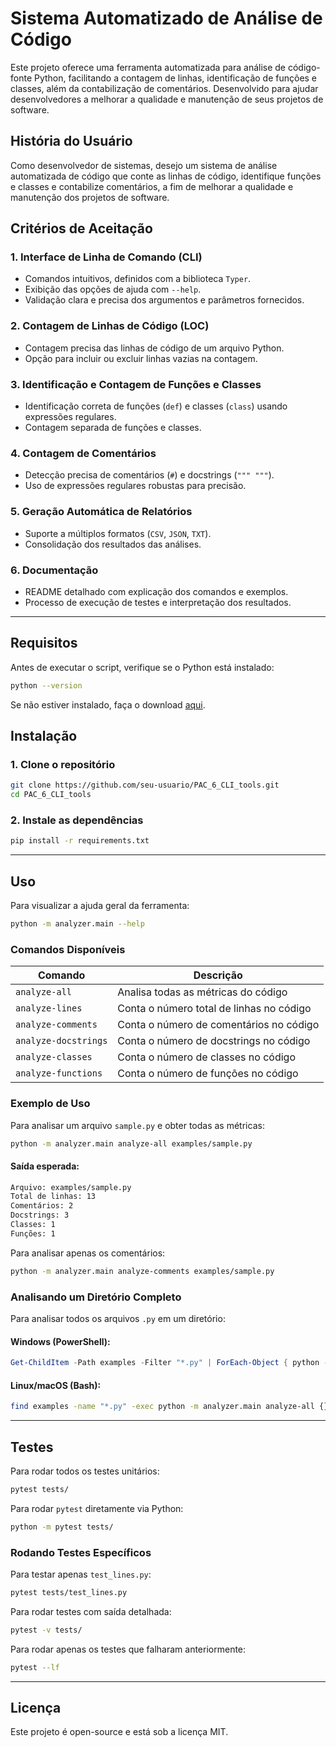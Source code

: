 # **Sistema Automatizado de Análise de Código**

Este projeto oferece uma ferramenta automatizada para análise de código-fonte Python, facilitando a contagem de linhas, identificação de funções e classes, além da contabilização de comentários. Desenvolvido para ajudar desenvolvedores a melhorar a qualidade e manutenção de seus projetos de software.  

## **História do Usuário**  
Como desenvolvedor de sistemas, desejo um sistema de análise automatizada de código que conte as linhas de código, identifique funções e classes e contabilize comentários, a fim de melhorar a qualidade e manutenção dos projetos de software.  

## **Critérios de Aceitação**  

### 1. **Interface de Linha de Comando (CLI)**  
- Comandos intuitivos, definidos com a biblioteca `Typer`.  
- Exibição das opções de ajuda com `--help`.  
- Validação clara e precisa dos argumentos e parâmetros fornecidos.  

### 2. **Contagem de Linhas de Código (LOC)**  
- Contagem precisa das linhas de código de um arquivo Python.  
- Opção para incluir ou excluir linhas vazias na contagem.  

### 3. **Identificação e Contagem de Funções e Classes**  
- Identificação correta de funções (`def`) e classes (`class`) usando expressões regulares.  
- Contagem separada de funções e classes.  

### 4. **Contagem de Comentários**  
- Detecção precisa de comentários (`#`) e docstrings (`""" """`).  
- Uso de expressões regulares robustas para precisão.  

### 5. **Geração Automática de Relatórios**  
- Suporte a múltiplos formatos (`CSV`, `JSON`, `TXT`).  
- Consolidação dos resultados das análises.  

### 6. **Documentação**  
- README detalhado com explicação dos comandos e exemplos.  
- Processo de execução de testes e interpretação dos resultados.  

---

## **Requisitos**
Antes de executar o script, verifique se o Python está instalado:  
```bash
python --version
```  
Se não estiver instalado, faça o download [aqui](https://www.python.org/downloads/).  

## **Instalação**  

### 1. Clone o repositório  
```bash
git clone https://github.com/seu-usuario/PAC_6_CLI_tools.git
cd PAC_6_CLI_tools
```

### 2. Instale as dependências  
```bash
pip install -r requirements.txt
```

---

## **Uso**  
Para visualizar a ajuda geral da ferramenta:  
```bash
python -m analyzer.main --help
```

### **Comandos Disponíveis**
| Comando               | Descrição                                          |
|-----------------------|--------------------------------------------------|
| `analyze-all`        | Analisa todas as métricas do código              |
| `analyze-lines`      | Conta o número total de linhas no código         |
| `analyze-comments`   | Conta o número de comentários no código          |
| `analyze-docstrings` | Conta o número de docstrings no código           |
| `analyze-classes`    | Conta o número de classes no código              |
| `analyze-functions`  | Conta o número de funções no código              |

### **Exemplo de Uso**
Para analisar um arquivo `sample.py` e obter todas as métricas:  
```bash
python -m analyzer.main analyze-all examples/sample.py
```

#### **Saída esperada:**  
```bash
Arquivo: examples/sample.py
Total de linhas: 13
Comentários: 2
Docstrings: 3
Classes: 1
Funções: 1
```

Para analisar apenas os comentários:  
```bash
python -m analyzer.main analyze-comments examples/sample.py
```

### **Analisando um Diretório Completo**
Para analisar todos os arquivos `.py` em um diretório:

#### **Windows (PowerShell):**  
```powershell
Get-ChildItem -Path examples -Filter "*.py" | ForEach-Object { python -m analyzer.main analyze-all $_.FullName }
```

#### **Linux/macOS (Bash):**  
```bash
find examples -name "*.py" -exec python -m analyzer.main analyze-all {} \;
```

---

## **Testes**  
Para rodar todos os testes unitários:  
```bash
pytest tests/
```  
Para rodar `pytest` diretamente via Python:  
```bash
python -m pytest tests/
```

### **Rodando Testes Específicos**  
Para testar apenas `test_lines.py`:  
```bash
pytest tests/test_lines.py
```
Para rodar testes com saída detalhada:  
```bash
pytest -v tests/
```
Para rodar apenas os testes que falharam anteriormente:  
```bash
pytest --lf
```

---

## **Licença**  
Este projeto é open-source e está sob a licença MIT.

